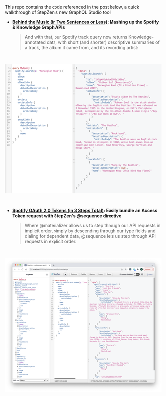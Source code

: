 This repo contains the code referenced in the post below, a quick walkthrough of StepZen's new GraphQL Studio tool:

- **[Behind the Music (in Two Sentences or Less)](https://stepzen.com/blog/new-workflowf-for-api-mash-ups-postman-stepzen-youtube-data-api): Mashing up the Spotify & Knowledge Graph APIs**


  > And with that, our Spotify track query now returns Knowledge-annotated data, with short (and shorter) descriptive summaries of a track, the album it came from, and its recording artist:

<br/>

<p align="center">
  <img src="././images/annotatedgraph.png"/>
</p>

<br/>

- **[Spotify OAuth 2.0 Tokens (in 3 Steps Total)](././getauth.md): Easily bundle an Access Token request with StepZen's @sequence directive**


  > Where @materializer allows us to step through our API requests in implicit order, simply by descending through our type fields and dialing for dependent data, @sequence lets us step through API requests in explicit order. 

<br/>

<p align="center">
  <img src="././images/spotifywithtoken.png"/>
</p>